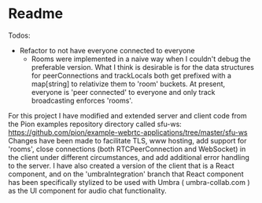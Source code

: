 # Readme

Todos:

- Refactor to not have everyone connected to everyone
  - Rooms were implemented in a naive way when I couldn't debug the preferable version. What I think is desirable is for the data structures for peerConnections and trackLocals both get prefixed with a map[string] to relativize them to 'room' buckets. At present, everyone is 'peer connected' to everyone and only track broadcasting enforces 'rooms'.
    
For this project I have modified and extended server and client code from the Pion examples repository directory called sfu-ws: https://github.com/pion/example-webrtc-applications/tree/master/sfu-ws
Changes have been made to facilitate TLS, www hosting, add support for 'rooms', close connections (both RTCPeerConnection and WebSocket) in the client under different circumstances, and add additional error handling to the server. I have also created a version of the client that is a React component, and on the 'umbraIntegration' branch that React component has been specifically stylized to be used with Umbra ( umbra-collab.com ) as the UI component for audio chat functionality.
